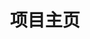 ---
home: true
icon: home
title: 项目主页
heroImage: https://theme-hope-assets.vuejs.press/logo.svg
bgImage: https://theme-hope-assets.vuejs.press/bg/6-light.svg
bgImageDark: https://theme-hope-assets.vuejs.press/bg/6-dark.svg
bgImageStyle:
  background-attachment: fixed
heroText: 绝区零自动化
tagline: 一个让您解放双手的全自动刷图脚本
actions:
  - text: 使用指南
    icon: lightbulb
    link: ./demo/
    type: primary

  - text: 文档
    link: ./demo/deploy.html

highlights:
  - header: 易于安装
    image: /assets/image/box.svg
    bgImage: https://theme-hope-assets.vuejs.press/bg/3-light.svg
    bgImageDark: https://theme-hope-assets.vuejs.press/bg/3-dark.svg
    highlights:
      - title: 运行 <code>start.exe</code> 即可部署配套的 <code>Python</code> 开发环境

  - header: 长期维护的社区文档
    description: 我们会长期更新文档内容，为您的游戏脚本配置提供帮助
    image: /assets/image/markdown.svg
    bgImage: https://theme-hope-assets.vuejs.press/bg/2-light.svg
    bgImageDark: https://theme-hope-assets.vuejs.press/bg/2-dark.svg
    bgImageStyle:
      background-repeat: repeat
      background-size: initial
    features:
      - title: 定制战斗
        icon: clipboard-check
        details: 可以自行设定角色出招

      - title: 简洁界面
        icon: box-archive
        details: 基于终端的简洁界面

      - title: 清晰警告
        icon: bell
        details: 提供时间戳和报错内容，你的问题，一目了然

      - title: 分类管理
        icon: table-columns
        details: 我们的数据集分类明确，方便开发者定制

      - title: 扩展支持
        icon: puzzle-piece
        details: 您也可以修改脚本来达到您想要的效果


  - header: 新功能
    image: /assets/image/features.svg
    bgImage: https://theme-hope-assets.vuejs.press/bg/1-light.svg
    bgImageDark: https://theme-hope-assets.vuejs.press/bg/1-dark.svg
    features:
      - title: 出招表
        icon: clapperboard
        details: 我们更新了多位角色的出招表，艾莲，朱鸢，狼叔，安比......
        link: /zh/community/updatelog.html
      - title: 问题修复
        icon: bug-slash
        details: 我们修复了多种识别 BUG，让脚本使用更加流畅
        link: /zh/community/updatelog.html

  - header: 高级
    image: /assets/image/advanced.svg
    bgImage: https://theme-hope-assets.vuejs.press/bg/4-light.svg
    bgImageDark: https://theme-hope-assets.vuejs.press/bg/4-dark.svg
    highlights:
      - title: 后台运行
        icon: dumbbell
        details:  您可以通过教程修改远程桌面，来达到后台运行
        link: /zh/demo/configure.html

copyright: false
footer: 使用 <a href="https://theme-hope.vuejs.press/zh/" target="_blank">VuePress Theme Hope</a> 主题 | MIT 协议, 版权所有 © 2019-至今 Mr.Hope
---